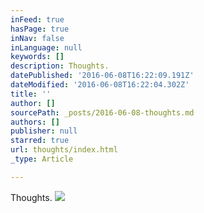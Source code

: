 ```yaml
---
inFeed: true
hasPage: true
inNav: false
inLanguage: null
keywords: []
description: Thoughts.
datePublished: '2016-06-08T16:22:09.191Z'
dateModified: '2016-06-08T16:22:04.302Z'
title: ''
author: []
sourcePath: _posts/2016-06-08-thoughts.md
authors: []
publisher: null
starred: true
url: thoughts/index.html
_type: Article

---
```

Thoughts.
![](https://the-grid-user-content.s3-us-west-2.amazonaws.com/c7b9ff3c-737a-4a5c-9b72-8c44f0479fda.jpg)